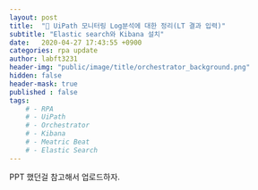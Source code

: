 ```yaml
---
layout: post
title:  "🚢 UiPath 모니터링 Log분석에 대한 정리(LT 결과 입력)"
subtitle: "Elastic search와 Kibana 설치" 
date:   2020-04-27 17:43:55 +0900
categories: rpa update
author: labft3231
header-img: "public/image/title/orchestrator_background.png"
hidden: false
header-mask: true
published : false
tags:
    # - RPA
    # - UiPath
    # - Orchestrator
    # - Kibana
    # - Meatric Beat
    # - Elastic Search
---
```



PPT 했던걸 참고해서 업로드하자.